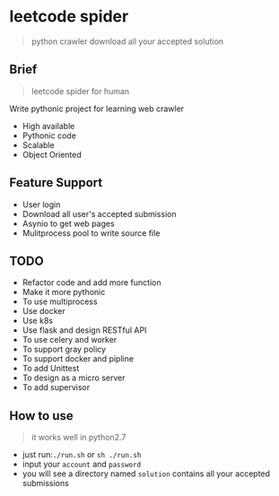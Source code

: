 # leetcode spider

>python crawler download all your accepted solution

## Brief
> leetcode spider for human

Write pythonic project for learning web crawler

+ High available
+ Pythonic code
+ Scalable 
+ Object Oriented

## Feature Support

+ User login 
+ Download all user's accepted submission
+ Asynio to get web pages
+ Mulitprocess pool to write source file

## TODO

+ Refactor code and add more function
+ Make it more pythonic
+ To use multiprocess
+ Use docker
+ Use k8s
+ Use flask and design RESTful API
+ To use celery and worker 
+ To support gray policy
+ To support docker and pipline
+ To add Unittest
+ To design as a micro server
+ To add supervisor

## How to use
>  it works well in python2.7

+ just run:`./run.sh` or `sh ./run.sh`  
+ input your `account` and `password`
+ you will see a directory named `solution` contains all your accepted submissions






